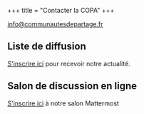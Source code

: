 +++
title = "Contacter la COPA"
+++

[info@communautesdepartage.fr](info@communautesdepartage.fr)


## Liste de diffusion

[S'inscrire ici](https://framalistes.org/sympa/subscribe/copa-tf) pour recevoir notre actualité.

## Salon de discussion en ligne

[S'inscrire ici](https://framateam.org/communautesdepartage/channels/town-square) à notre salon Mattermost
